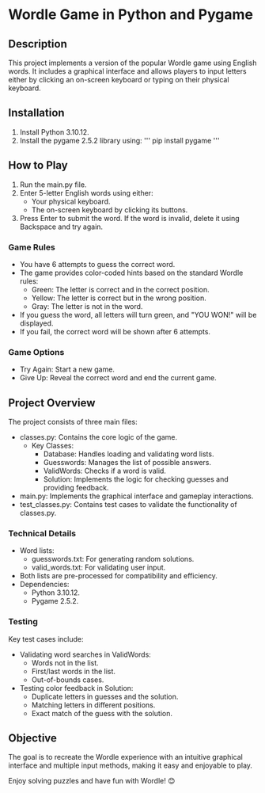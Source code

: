 # Wordle Game in Python and Pygame

## Description

This project implements a version of the popular Wordle game using English words. It includes a graphical interface and allows players to input letters either by clicking an on-screen keyboard or typing on their physical keyboard.

## Installation

1. Install Python 3.10.12.
2. Install the pygame 2.5.2 library using:
'''
    pip install pygame
'''

## How to Play

1. Run the main.py file.
2. Enter 5-letter English words using either:
    - Your physical keyboard.
    - The on-screen keyboard by clicking its buttons.
3. Press Enter to submit the word. If the word is invalid, delete it using Backspace and try again.

### Game Rules

- You have 6 attempts to guess the correct word.
- The game provides color-coded hints based on the standard Wordle rules:
    - Green: The letter is correct and in the correct position.
    - Yellow: The letter is correct but in the wrong position.
    - Gray: The letter is not in the word.
- If you guess the word, all letters will turn green, and "YOU WON!" will be displayed.
- If you fail, the correct word will be shown after 6 attempts.

### Game Options

- Try Again: Start a new game.
- Give Up: Reveal the correct word and end the current game.

## Project Overview

The project consists of three main files:

- classes.py: Contains the core logic of the game.
    - Key Classes:
      - Database: Handles loading and validating word lists.
      - Guesswords: Manages the list of possible answers.
      - ValidWords: Checks if a word is valid.
      - Solution: Implements the logic for checking guesses and providing feedback.
- main.py: Implements the graphical interface and gameplay interactions.
- test_classes.py: Contains test cases to validate the functionality of classes.py.

### Technical Details

- Word lists:
  - guesswords.txt: For generating random solutions.
  - valid_words.txt: For validating user input.
- Both lists are pre-processed for compatibility and efficiency.
- Dependencies:
  - Python 3.10.12.
  - Pygame 2.5.2.

### Testing

Key test cases include:

- Validating word searches in ValidWords:
  - Words not in the list.
  - First/last words in the list.
  -  Out-of-bounds cases.
- Testing color feedback in Solution:
  - Duplicate letters in guesses and the solution.
  - Matching letters in different positions.
  - Exact match of the guess with the solution.

## Objective

The goal is to recreate the Wordle experience with an intuitive graphical interface and multiple input methods, making it easy and enjoyable to play.

Enjoy solving puzzles and have fun with Wordle! 😊
